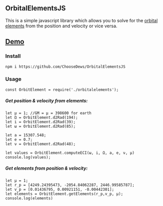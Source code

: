 
## OrbitalElementsJS
This is a simple javascript library which allows you to solve for the [orbital elements](https://en.wikipedia.org/wiki/Orbital_elements) from the position and velocity or vice versa.

## [Demo](https://choosedews.github.io/OrbitalElementsJS/)

### Install
    npm i https://github.com/ChooseDews/OrbitalElementsJS
### Usage
    const OrbitElement = require('./orbitalelements');


##### Get position & velocity from elements:
    let μ = 1; //GM = μ = 398600 for earth 
    let Ω = OrbitElement.d2Rad(194);
    let i = OrbitElement.d2Rad(39);
    let ω = OrbitElement.d2Rad(85);
    
    let a = 15307.548;
    let e = 0.7;
    let ν = OrbitElement.d2Rad(48);
   
    let values = OrbitElement.computeECI(ω, i, Ω, a, e, ν, μ)
    console.log(values);
##### Get elements from position & velocity:

    let μ = 1;
    let r_p = [4249.24395473, -2054.84062287, 2446.99585787];
    let v_p = [0.01436795, 0.00921151, -0.00442301];
    let elements = OrbitElement.getElements(r_p,v_p, μ);
    console.log(elements)
    




